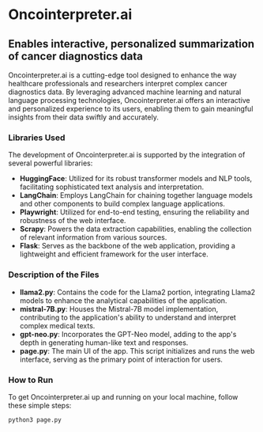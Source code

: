 # Oncointerpreter.ai

## Enables interactive, personalized summarization of cancer diagnostics data

Oncointerpreter.ai is a cutting-edge tool designed to enhance the way healthcare professionals and researchers interpret complex cancer diagnostics data. By leveraging advanced machine learning and natural language processing technologies, Oncointerpreter.ai offers an interactive and personalized experience to its users, enabling them to gain meaningful insights from their data swiftly and accurately.

### Libraries Used

The development of Oncointerpreter.ai is supported by the integration of several powerful libraries:

- **HuggingFace**: Utilized for its robust transformer models and NLP tools, facilitating sophisticated text analysis and interpretation.
- **LangChain**: Employs LangChain for chaining together language models and other components to build complex language applications.
- **Playwright**: Utilized for end-to-end testing, ensuring the reliability and robustness of the web interface.
- **Scrapy**: Powers the data extraction capabilities, enabling the collection of relevant information from various sources.
- **Flask**: Serves as the backbone of the web application, providing a lightweight and efficient framework for the user interface.

### Description of the Files

- **llama2.py**: Contains the code for the Llama2 portion, integrating Llama2 models to enhance the analytical capabilities of the application.
- **mistral-7B.py**: Houses the Mistral-7B model implementation, contributing to the application's ability to understand and interpret complex medical texts.
- **gpt-neo.py**: Incorporates the GPT-Neo model, adding to the app's depth in generating human-like text and responses.
- **page.py**: The main UI of the app. This script initializes and runs the web interface, serving as the primary point of interaction for users.

### How to Run

To get Oncointerpreter.ai up and running on your local machine, follow these simple steps:

```bash
python3 page.py
